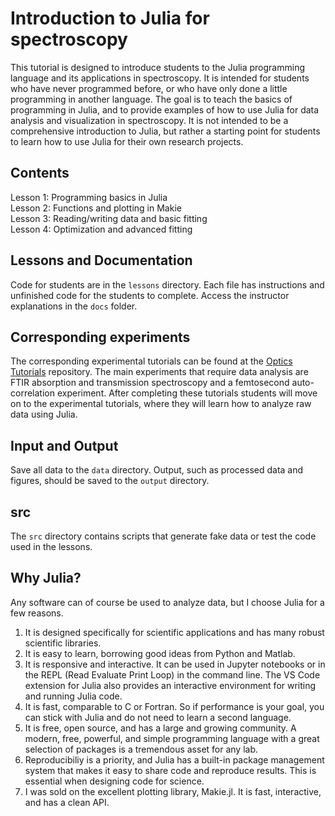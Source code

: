# Introduction to Julia for spectroscopy

This tutorial is designed to introduce students to the Julia programming language and its applications in spectroscopy.
It is intended for students who have never programmed before, or who have only done a little programming in another language. The goal is to teach the basics of programming in Julia, and to provide examples of how to use Julia for data analysis and visualization in spectroscopy.
It is not intended to be a comprehensive introduction to Julia, but rather a starting point for students to learn how to use Julia for their own research projects.

## Contents
Lesson 1: Programming basics in Julia \
Lesson 2: Functions and plotting in Makie \
Lesson 3: Reading/writing data and basic fitting \
Lesson 4: Optimization and advanced fitting


## Lessons and Documentation
Code for students are in the `lessons` directory.
Each file has instructions and unfinished code for the students to complete. Access the instructor explanations in the `docs` folder.


## Corresponding experiments
The corresponding experimental tutorials can be found at the [Optics Tutorials](https://github.com/garrekstemo/Optics-Tutorials) repository.
The main experiments that require data analysis are FTIR absorption and transmission spectroscopy and a femtosecond auto-correlation experiment.
After completing these tutorials students will move on to the experimental tutorials, where they will learn how to analyze raw data using Julia.


## Input and Output
Save all data to the `data` directory.
Output, such as processed data and figures, should be saved to the `output` directory.


## src
The `src` directory contains scripts that generate fake data or test the code used in the lessons.


## Why Julia?
Any software can of course be used to analyze data, but I choose Julia for a few reasons.

1. It is designed specifically for scientific applications and has many robust scientific libraries.
2. It is easy to learn, borrowing good ideas from Python and Matlab.
3. It is responsive and interactive. It can be used in Jupyter notebooks or in the REPL (Read Evaluate Print Loop) in the command line. The VS Code extension for Julia also provides an interactive environment for writing and running Julia code.
4. It is fast, comparable to C or Fortran. So if performance is your goal, you can stick with Julia and do not need to learn a second language.
5. It is free, open source, and has a large and growing community. A modern, free, powerful, and simple programming language with a great selection of packages is a tremendous asset for any lab.
6. Reproducibiliy is a priority, and Julia has a built-in package management system that makes it easy to share code and reproduce results. This is essential when designing code for science.
7. I was sold on the excellent plotting library, Makie.jl. It is fast, interactive, and has a clean API.
